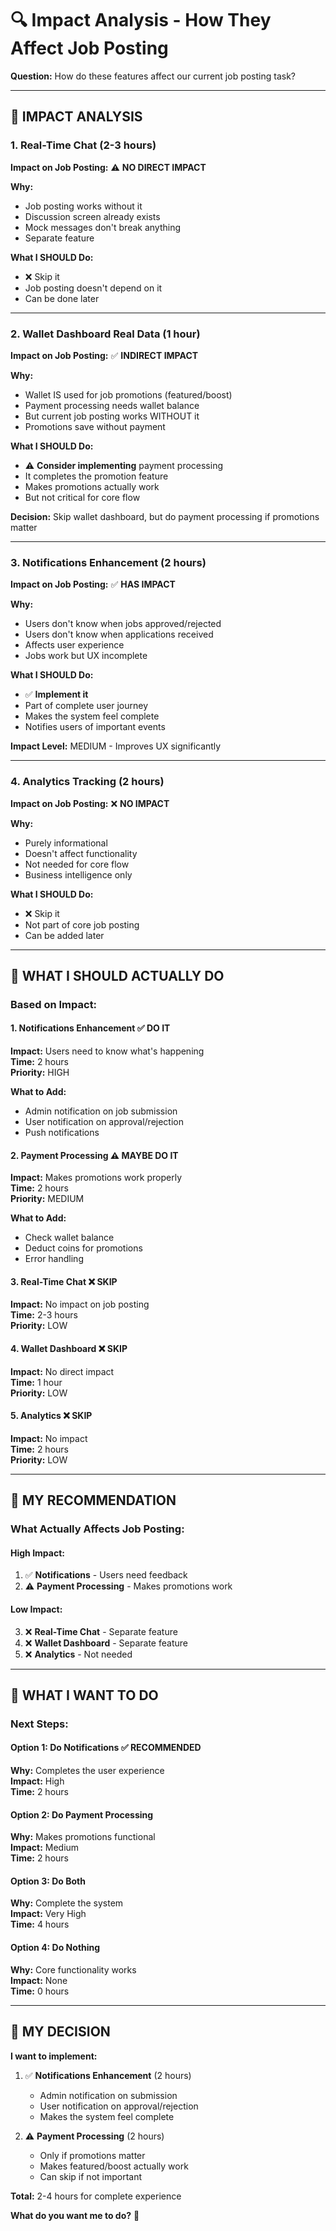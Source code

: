 # 🔍 Impact Analysis - How They Affect Job Posting

**Question:** How do these features affect our current job posting task?

---

## 🎯 **IMPACT ANALYSIS**

### **1. Real-Time Chat (2-3 hours)**

**Impact on Job Posting:** ⚠️ **NO DIRECT IMPACT**

**Why:**
- Job posting works without it
- Discussion screen already exists
- Mock messages don't break anything
- Separate feature

**What I SHOULD Do:**
- ❌ Skip it
- Job posting doesn't depend on it
- Can be done later

---

### **2. Wallet Dashboard Real Data (1 hour)**

**Impact on Job Posting:** ✅ **INDIRECT IMPACT**

**Why:**
- Wallet IS used for job promotions (featured/boost)
- Payment processing needs wallet balance
- But current job posting works WITHOUT it
- Promotions save without payment

**What I SHOULD Do:**
- ⚠️ **Consider implementing** payment processing
- It completes the promotion feature
- Makes promotions actually work
- But not critical for core flow

**Decision:** Skip wallet dashboard, but do payment processing if promotions matter

---

### **3. Notifications Enhancement (2 hours)**

**Impact on Job Posting:** ✅ **HAS IMPACT**

**Why:**
- Users don't know when jobs approved/rejected
- Users don't know when applications received
- Affects user experience
- Jobs work but UX incomplete

**What I SHOULD Do:**
- ✅ **Implement it**
- Part of complete user journey
- Makes the system feel complete
- Notifies users of important events

**Impact Level:** MEDIUM - Improves UX significantly

---

### **4. Analytics Tracking (2 hours)**

**Impact on Job Posting:** ❌ **NO IMPACT**

**Why:**
- Purely informational
- Doesn't affect functionality
- Not needed for core flow
- Business intelligence only

**What I SHOULD Do:**
- ❌ Skip it
- Not part of core job posting
- Can be added later

---

## 🎯 **WHAT I SHOULD ACTUALLY DO**

### **Based on Impact:**

#### **1. Notifications Enhancement** ✅ **DO IT**
**Impact:** Users need to know what's happening  
**Time:** 2 hours  
**Priority:** HIGH

**What to Add:**
- Admin notification on job submission
- User notification on approval/rejection
- Push notifications

#### **2. Payment Processing** ⚠️ **MAYBE DO IT**
**Impact:** Makes promotions work properly  
**Time:** 2 hours  
**Priority:** MEDIUM

**What to Add:**
- Check wallet balance
- Deduct coins for promotions
- Error handling

#### **3. Real-Time Chat** ❌ **SKIP**
**Impact:** No impact on job posting  
**Time:** 2-3 hours  
**Priority:** LOW

#### **4. Wallet Dashboard** ❌ **SKIP**
**Impact:** No direct impact  
**Time:** 1 hour  
**Priority:** LOW

#### **5. Analytics** ❌ **SKIP**
**Impact:** No impact  
**Time:** 2 hours  
**Priority:** LOW

---

## 🎯 **MY RECOMMENDATION**

### **What Actually Affects Job Posting:**

#### **High Impact:**
1. ✅ **Notifications** - Users need feedback
2. ⚠️ **Payment Processing** - Makes promotions work

#### **Low Impact:**
3. ❌ **Real-Time Chat** - Separate feature
4. ❌ **Wallet Dashboard** - Separate feature
5. ❌ **Analytics** - Not needed

---

## 🚀 **WHAT I WANT TO DO**

### **Next Steps:**

#### **Option 1: Do Notifications** ✅ **RECOMMENDED**
**Why:** Completes the user experience  
**Impact:** High  
**Time:** 2 hours

#### **Option 2: Do Payment Processing**
**Why:** Makes promotions functional  
**Impact:** Medium  
**Time:** 2 hours

#### **Option 3: Do Both**
**Why:** Complete the system  
**Impact:** Very High  
**Time:** 4 hours

#### **Option 4: Do Nothing**
**Why:** Core functionality works  
**Impact:** None  
**Time:** 0 hours

---

## 🤔 **MY DECISION**

**I want to implement:**

1. ✅ **Notifications Enhancement** (2 hours)
   - Admin notification on submission
   - User notification on approval/rejection
   - Makes the system feel complete

2. ⚠️ **Payment Processing** (2 hours)
   - Only if promotions matter
   - Makes featured/boost actually work
   - Can skip if not important

**Total:** 2-4 hours for complete experience

**What do you want me to do?** 🎯

